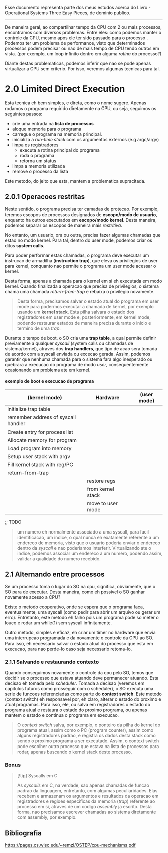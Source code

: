 Esse documento representa parte dos meus estudos acerca do Livro - Operational Systems  Three Easy Pieces, de dominio publico.

---


De maneira geral, ao compartilhar tempo da CPU com 2 ou mais processos, encontramos com diversos problemas. Entre eles: como podemos manter o controle da CPU, mesmo apos ele ter sido passado para o processo . Podemos ter um problema de performance, visto que determinados processos podem precisar ou nao de mais tempo de CPU tendo outros em vista. (por exemplo, um loop infinito dentro em alguma _rotina_ do processo?)

Diante destas problematicas, podemos inferir que nao se pode apenas virtualizar a CPU sem criterio. Por isso, veremos algumas tecnicas para tal.

# 2.0 Limited Direct Execution

Esta tecnica eh bem simples, e direta, como o nome sugere. Apenas rodamos o programa requirido diretamente na CPU, ou seja, seguimos os seguintes passos:

- crie uma entrada na **lista de processos**
- aloque memoria para o programa 
- carregue o programa na memoria principal.
- inicializa a *run-time stack* com os argumentos externos (e.g argc/argv)
- limpa os registradores
    - executa a rotina principal do programa
    - roda o programa
    - retorna um status
- limpa a memoria utilizada 
- remove o processo da lista

Este metodo, do jeito que esta, mantem a problematica supracitada.

## 2.0.1 Operacoes restritas

Neste sentido, o programa precisa ter camadas de protecao. Por exemplo, teremos escopos de processos designados de __escopo/modo de usuario__, enquanto ha outros executados em __escopo/modo kernel__. Desta maneira, podemos separar os escopos de maneira mais _restritiva_. 

No entanto, um usuario, ora ou outra, precisa fazer algumas chamadas que estao no modo kernel. Para tal, dentro do user mode, podemos criar os ditos __system calls__. 

Para poder performar estas chamadas, o programa deve executar um instrucao de armadilha (__instruction trap__), que eleva os privilegios de user para kernel, conquanto nao permite o programa um user mode acessar o kernel. 

Desta forma, apenas a chamada para o kernel em si eh executada em modo kernel. Quando finalizada a operacao que precisa de privilegios, o sistema chama uma chamada _return-from-trap_ e rebaixa o privilegio novamente. 

> Desta forma, precisamos salvar o estado atual do programa em user mode para podermos executar a chamada de kernel, por exemplo usando um __kernel stack__. Esta pilha salvara o estado dos registradores em user mode e, posteriormente, em kernel mode, podendo restaurar estados de maneira precisa durante o inicio e termino de uma _trap_.

Durante o tempo de boot, o SO cria uma __trap table__, a qual permite definir previamente a qualquer _syscall_ (system calls ou chamadas de sistema/kernel), atraves dos __trap handlers__, que tipo de acao sera tomada de acordo com a syscall enviada ou excecao gerada. Assim, podemos garantir que nenhuma chamada para o sistema fara algo inesperado ou quebrara a execucao do programa de modo _user_, consequentemente ocasionando um problema ate em kernel.

#### exemplo de boot e execucao de programa

|(kernel mode) |Hardware | (user mode)|
|---------------------------|----------------| ------------------|
| initialize trap table | | |
| remember address of syscall handler | | |
|Create entry for process list| | |
|Allocate memory for program| | |
|Load program into memory | | |
|Setup user stack with argv | | |
|Fill kernel stack with reg/PC| | | 
|return-from-trap | | |
|  | restore regs |  |
| |from kernel stack | |
| | move to user mode | |
;; TODO

> um numero eh normalmente associado a uma syscall, para facil identificacao, um indice, o qual nunca eh exatamente referente a um endereco de memoria, visto que o usuario poderia enviar o endereco dentro da _syscall_ e nao poderiamos interferir. Virtualizando ate o indice, podemos associar um endereco a um numero, podendo assim, validar a qualidade do numero recebido.

## 2.1 Alternando entre processos
Se um processo toma o lugar do SO na cpu, significa, obviamente, que o SO para de executar. Desta maneira, como eh possivel o SO ganhar novamente acesso a CPU?

Existe o metodo cooperativo, onde se espera que o programa faca, eventualmente, uma syscall (como pedir para abrir um arquivo ou gerar um erro). Entretanto, este metodo eh falho pois um programa pode so meter o louco e rodar um while(1) sem syscall infinitamente.

Outro metodo, simples e eficaz, eh criar um timer no hardware que envia uma interrupcao programada e da novamente o controle da CPU ao SO. Para isso, eh necessario salvar o estado atual do processo que esta em execucao, para nao perde-lo caso seja necessario retoma-lo.

### 2.1.1 Salvando e restaurando contexto

Quando conseguimos novamente o controle da cpu pelo SO, temos que decidir se o processo que estava atuando deve permanecer atuando. Esta decisao eh tomada pelo _scheduler_. Tomada a decisao (veremos em capitulos futuros como prosseguir com o scheduler), o SO executa uma serie de funcoes referenciadas como parte do __context switch__. Este metodo (context switch) eh responsavel por, eh claro, alterar o estado do proximo e atual programas. Para isso, ele, ou salva em registradores o estado do programa atual e restaura o estado do proximo programa, ou apenas mantem o estado e continua o programa em execucao.

> O _context switch_ salva, por exemplo, o ponteiro da pilha do kernel do programa atual, assim como o PC (program counter), assim como alguns registradores padrao, e registra os dados desta stack como sendo o proximo programa a ser executado. Assim, o context switch pode escolher outro processo que estava na lista de processos para rodar, apenas buscando o kernel stack deste processo.

### Bonus
> [!tip] Syscalls em C
>
> As _syscalls_ em C, na verdade, sao apenas chamadas de funcao padrao da linguagem, entretanto, com algumas peculiaridades. Elas recebem e armazenam os argumentos e resultados da operacao em registradores e regioes especificas da memoria (_trap_) referente ao processo em si, atraves de um codigo _assembly_ ja escrito. Desta forma, nao precisamos escrever chamadas ao sistema diretamente com assembly, por exemplo.

## Bibliografia
https://pages.cs.wisc.edu/~remzi/OSTEP/cpu-mechanisms.pdf
